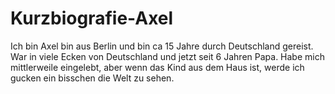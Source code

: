 # Kurzbiografie-Axel

Ich bin Axel bin aus Berlin und bin ca 15 Jahre durch Deutschland gereist.
War in viele Ecken von Deutschland und jetzt seit 6 Jahren Papa.
Habe mich mittlerweile eingelebt, aber wenn das Kind aus dem Haus ist, werde ich gucken ein bisschen die Welt zu sehen.
